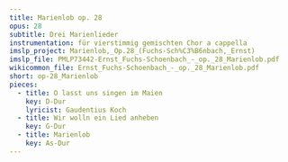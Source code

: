```yaml
---
title: Marienlob op. 28
opus: 28
subtitle: Drei Marienlieder
instrumentation: für vierstimmig gemischten Chor a cappella
imslp_project: Marienlob,_Op.28_(Fuchs-Sch%C3%B6nbach,_Ernst)
imslp_file: PMLP73442-Ernst_Fuchs-Schoenbach_-_op._28_Marienlob.pdf
wikicommon_file: Ernst_Fuchs-Schoenbach_-_op._28_Marienlob.pdf
short: op-28_Marienlob
pieces:
  - title: O lasst uns singen im Maien
    key: D-Dur
    lyricist: Gaudentius Koch
  - title: Wir wolln ein Lied anheben
    key: G-Dur
  - title: Marienlob
    key: As-Dur
---
```

